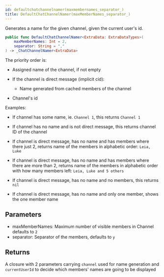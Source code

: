 ```yaml
---
id: defaultchatchannelnamer(maxmembernames_separator_) 
title: DefaultChatChannelNamer(maxMemberNames_separator_)
--- 
```


Generates a name for the given channel, given the current user's id.

``` swift
public func DefaultChatChannelNamer<ExtraData: ExtraDataTypes>(
    maxMemberNames: Int = 2,
    separator: String = ","
) -> _ChatChannelNamer<ExtraData> 
```

The priority order is:

  - Assigned name of the channel, if not empty

  - If the channel is direct message (implicit cid):
    
      - Name generated from cached members of the channel

  - Channel's id

Examples:

  - If channel has some name, ie. `Channel 1`, this returns `Channel 1`

  - If channel has no name and is not direct message, this returns channel ID of the channel

  - If channel is direct message, has no name and has members where there just 2,
    returns name of the members in alphabetic order: `Leia, Luke`

  - If channel is direct message, has no name and has members where there are more than 2,
    returns name of the members in alphabetic order with how many members left: `Leia, Luke and 5 others`

  - If channel is direct message, has no name and no members, this returns `nil`

  - If channel is direct message, has no name and only one member, shows the one member name

## Parameters

  - maxMemberNames: Maximum number of visible members in Channel defaults to `2`
  - separator: Separator of the members, defaults to `y`

## Returns

A closure with 2 parameters carrying `channel` used for name generation and `currentUserId` to decide which members' names are going to be displayed
